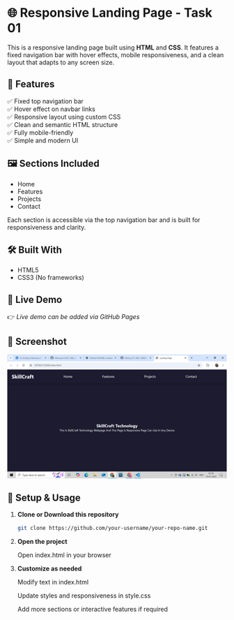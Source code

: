 # 🌐 Responsive Landing Page - Task 01

This is a responsive landing page built using **HTML** and **CSS**. It features a fixed navigation bar with hover effects, mobile responsiveness, and a clean layout that adapts to any screen size.

## 🚀 Features

✅ Fixed top navigation bar  
✅ Hover effect on navbar links  
✅ Responsive layout using custom CSS  
✅ Clean and semantic HTML structure  
✅ Fully mobile-friendly  
✅ Simple and modern UI  

## 🖼️ Sections Included

- Home  
- Features  
- Projects  
- Contact  

Each section is accessible via the top navigation bar and is built for responsiveness and clarity.

## 🛠️ Built With

- HTML5  
- CSS3 (No frameworks)

## 🔗 Live Demo

👉 *Live demo can be added via GitHub Pages*

## 📸 Screenshot

![Landing Page Preview](./landing-preview.png)

## 🔧 Setup & Usage

1. **Clone or Download this repository**
   ```bash
   git clone https://github.com/your-username/your-repo-name.git
   
2. **Open the project**

   Open index.html in your browser

3. **Customize as needed**
  
   Modify text in index.html
    
   Update styles and responsiveness in style.css
    
   Add more sections or interactive features if required
